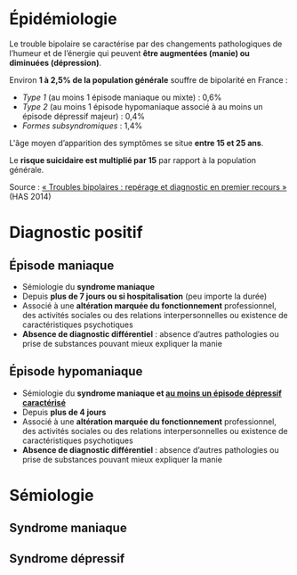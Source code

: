 <!-- Title: Trouble bipolaire
     Menu: Pour les médecins / Trouble bipolaire
     Description: Fiche d'information sur le trouble bipolaire -->

# Épidémiologie

Le trouble bipolaire se caractérise par des changements pathologiques de l’humeur et de l’énergie qui peuvent **être augmentées (manie) ou diminuées (dépression)**.

Environ **1 à 2,5% de la population générale** souffre de bipolarité en France :

- *Type 1* (au moins 1 épisode maniaque ou mixte) : 0,6%
- *Type 2* (au moins 1 épisode hypomaniaque associé à au moins un épisode dépressif majeur) : 0,4%
- *Formes subsyndromiques* : 1,4%

L'âge moyen d’apparition des symptômes se situe **entre 15 et 25 ans**.

Le **risque suicidaire est multiplié par 15** par rapport à la population générale.

Source : [« Troubles bipolaires : repérage et diagnostic en premier recours »](https://www.has-sante.fr/upload/docs/application/pdf/2014-06/troubles_bipolaires_reperage_et_diagnostic_en_premier_recours_-_note_de_cadrage_2014-06-13_10-53-16_714.pdf) (HAS 2014)

# Diagnostic positif

## Épisode maniaque

- Sémiologie du **syndrome maniaque**
- Depuis **plus de 7 jours ou si hospitalisation** (peu importe la durée)
- Associé à une **altération marquée du fonctionnement** professionnel, des activités sociales ou des relations interpersonnelles ou existence de caractéristiques psychotiques
- **Absence de diagnostic différentiel** : absence d’autres pathologies ou prise de substances pouvant mieux expliquer la manie

## Épisode hypomaniaque

- Sémiologie du **syndrome maniaque et <u>au moins un épisode dépressif caractérisé</u>**
- Depuis **plus de 4 jours**
- Associé à une **altération marquée du fonctionnement** professionnel, des activités sociales ou des relations interpersonnelles ou existence de caractéristiques psychotiques
- **Absence de diagnostic différentiel** : absence d’autres pathologies ou prise de substances pouvant mieux expliquer la manie

# Sémiologie

## Syndrome maniaque

<object class="schema" type="image/svg+xml" data="{{ ASSET bipolarite/syndrome_maniaque.svg }}"></object>

## Syndrome dépressif

<object class="schema" type="image/svg+xml" data="{{ ASSET bipolarite/depression_et_bipolarite.svg }}"></object>

<style>
    #episode\_maniaque { background: #ec9d36; }
    #episode\_hypomaniaque { background: #f8ca00; }
</style>
